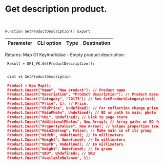 ﻿---
sidebar_position: 8
---

# Get description product. 



<br/>


`Function GetProductDescription() Export`

 | Parameter | CLI option | Type | Destination |
 |-|-|-|-|

 
 Returns: Map Of KeyAndValue - Empty product description:






```bsl title="Code example"
 Result = OPI_VK.GetProductDescription();
```
	


```sh title="CLI command example"
 
 oint vk GetProductDescription

```

```json title="Result"
 Product = New Map();
 Product.Insert("Name", "New product"); // Product name
 Product.Insert("Description", "Product description"); // Product description
 Product.Insert("Category", "20173"); // See GetProductCategoryList()
 Product.Insert("Price", 1); // Price.
 Product.Insert("OldPrice", Undefined); // For reflection change price
 Product.Insert("MainPhoto", Undefined); // BD or path to main. photo
 Product.Insert("URL", Undefined); // Link to page store
 Product.Insert("AdditionalPhotos", New Array); // Array paths or BD for add. photo
 Product.Insert("PropertyValues", New Array); // Values properties (variants). Maximum 2
 Product.Insert("MainInGroup", False); // Make main in of its group
 Product.Insert("Width", Undefined); // In millimeters
 Product.Insert("Height", Undefined); // In millimeters
 Product.Insert("Depth", Undefined); // In millimeters
 Product.Insert("Weight", Undefined); // In grams
 Product.Insert("SKU", Undefined); // SKU
 Product.Insert("AvailableBalance", 1);
```
